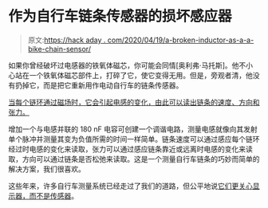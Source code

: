 # 作为自行车链条传感器的损坏感应器

> 原文:[https://hack aday . com/2020/04/19/a-broken-inductor-as-a-a-bike-chain-sensor/](https://hackaday.com/2020/04/19/a-broken-inductor-as-a-bike-chain-sensor/)

如果你曾经破坏过电感器的铁氧体磁芯，你可能会同情[奥利弗·马托斯]。他不小心站在一个铁氧体磁芯部件上，打碎了它，使它变得无用。但是，旁观者清，他没有扔掉它，而是把它重新用作电动自行车的链条传感器。

[当每个链环通过磁场时，它会引起电感的变化，由此可以读出链条的速度、方向和张力。](https://hackaday.com/wp-content/uploads/2020/04/inductor-sensor-detail.jpg)

增加一个与电感并联的 180 nF 电容可创建一个调谐电路，测量电感就像向其发射单个脉冲并测量其变为负值所需的时间一样简单。链条速度可以通过感应每个链环经过时电感的变化来读取，张力可以通过感应链条靠近或远离时电感的变化来读取，方向可以通过链条是否松弛来读取。这是一个测量自行车链条的巧妙而简单的解决方案，我们很喜欢。

这些年来，许多自行车测量系统已经走过了我们的道路，但公平地说[它们更关心显示器，而不是传感器](https://hackaday.com/2017/03/09/arduino-geometry-bicycle-speedometer/)。